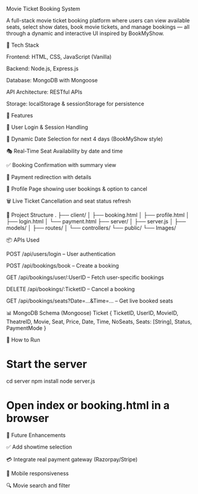 Movie Ticket Booking System

A full-stack movie ticket booking platform where users can view available seats, select show dates, book movie tickets, and manage bookings — all through a dynamic and interactive UI inspired by BookMyShow.

🔧 Tech Stack

Frontend: HTML, CSS, JavaScript (Vanilla)

Backend: Node.js, Express.js

Database: MongoDB with Mongoose

API Architecture: RESTful APIs

Storage: localStorage & sessionStorage for persistence

🚀 Features

🔐 User Login & Session Handling

📅 Dynamic Date Selection for next 4 days (BookMyShow style)

🎭 Real-Time Seat Availability by date and time

✅ Booking Confirmation with summary view

🧾 Payment redirection with details

📓 Profile Page showing user bookings & option to cancel

🗑️ Live Ticket Cancellation and seat status refresh

📁 Project Structure
.
├── client/
│   ├── booking.html
│   ├── profile.html
│   ├── login.html
│   └── payment.html
├── server/
│   ├── server.js
│   ├── models/
│   ├── routes/
│   └── controllers/
└── public/
    └── Images/

📦 APIs Used

POST /api/users/login – User authentication

POST /api/bookings/book – Create a booking

GET /api/bookings/user/:UserID – Fetch user-specific bookings

DELETE /api/bookings/:TicketID – Cancel a booking

GET /api/bookings/seats?Date=...&Time=... – Get live booked seats

📊 MongoDB Schema (Mongoose)
Ticket {
  TicketID,
  UserID,
  MovieID,
  TheatreID,
  Movie,
  Seat,
  Price,
  Date,
  Time,
  NoSeats,
  Seats: [String],
  Status,
  PaymentMode
}

📌 How to Run
# Start the server
cd server
npm install
node server.js

# Open index or booking.html in a browser

🎯 Future Enhancements

✅ Add showtime selection

💳 Integrate real payment gateway (Razorpay/Stripe)

📲 Mobile responsiveness

🔍 Movie search and filter
